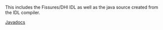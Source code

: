 This includes the Fissures/DHI IDL as well as the java source created from the IDL compiler.


[Javadocs](http://wiki.fissuresidl.googlecode.com/hg/javadoc/index.html)
